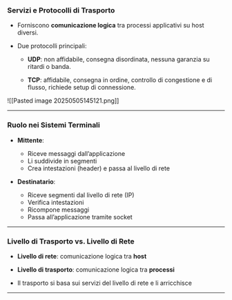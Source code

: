 
### **Servizi e Protocolli di Trasporto**

- Forniscono **comunicazione logica** tra processi applicativi su host diversi.
    
- Due protocolli principali:
    
    - **UDP**: non affidabile, consegna disordinata, nessuna garanzia su ritardi o banda.
        
    - **TCP**: affidabile, consegna in ordine, controllo di congestione e di flusso, richiede setup di connessione.

![[Pasted image 20250505145121.png]]

---

### **Ruolo nei Sistemi Terminali**

- **Mittente**:
    
    - Riceve messaggi dall’applicazione
    - Li suddivide in segmenti
    - Crea intestazioni (header) e passa al livello di rete
    
- **Destinatario**:
    
    - Riceve segmenti dal livello di rete (IP)
    - Verifica intestazioni
    - Ricompone messaggi
    - Passa all’applicazione tramite socket

---

### **Livello di Trasporto vs. Livello di Rete**

- **Livello di rete**: comunicazione logica tra **host**
    
- **Livello di trasporto**: comunicazione logica tra **processi**
    
- Il trasporto si basa sui servizi del livello di rete e li arricchisce

---
